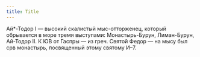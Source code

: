 ```yaml
---
title: Title
---
```


Ай*-Тодор I — высокий скалистый мыс-отторженец, который обрывается в море тремя
выступами: Монастырь-Бурун, Лиман-Бурун, Ай-Тодор II. К ЮВ от Гаспры — из греч.
Святой Федор — на мысу был срв монастырь, посвященный этому святому И–7.
